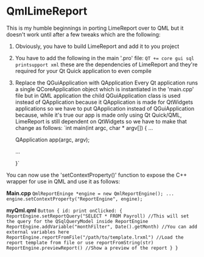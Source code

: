 # QmlLimeReport
This is my humble beginnings in porting LimeReport over to QML but it doesn't work until after a few tweaks which are the following:

1. Obviously, you have to build LimeReport and add it to you project
2. You have to add the following in the main '.pro' file:
  `QT += core gui sql printsupport xml`
  these are the dependencies of LimeReport and they're required for your Qt Quick application to even compile
3. Replace the QGuiApplication with QApplication
  Every Qt application runs a single QCoreApplication object which is instantiated in the 'main.cpp' file but in QML application the child QGuiApplication class is used instead of QApplication because it QApplication is made for QtWidgets applications so we have to put QApplication instead of QGuiApplication because, while it's true our app is made only using Qt Quick/QML, LimeReport is still dependent on QtWidgets so we have to make that change as follows:
  `int main(int argc, char * argv[])
   {
      ...

      QApplication app(argc, argv);
    
      ...
    
   }`

You can now use the 'setContextProperty()' function to expose the C++ wrapper for use in QML and use it as follows:

__Main.cpp__
`
QmlReportEninge *engine = new QmlReportEngine();
...
engine.setContextProperty("ReportEngine", engine);
`

__myQml.qml__
`
Button {
  id: print
  onClicked: {
    ReportEngine.setReportQuery("SELECT * FROM Payroll) //This will set the query for the QSqlQueryModel inside ReportEngine
    ReportEngine.addVariable("monthFilter", Date().getMonth) //You can add external variables here
    ReportEngine.reportFromFile("/path/to/template.lrxml") //Load the report template from file or use reportFromString(str)
    ReportEngine.previewReport() //Show a preview of the report
  }
}
`
